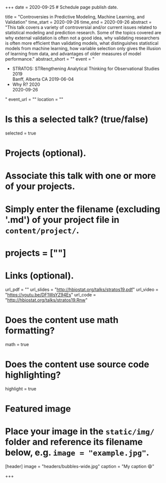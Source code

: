 +++
date = 2020-09-25  # Schedule page publish date.

title = "Controversies in Predictive Modeling, Machine Learning, and Validation"
time_start = 2020-09-26
time_end   = 2020-09-26
abstract = "This talk covers a variety of controversial and/or current issues related to statistical modeling and prediction research.  Some of the topics covered are why external validation is often not a good idea, why validating researchers is often more efficient than validating models, what distinguishes statistical models from machine learning, how variable selection only gives the illusion of learning from data, and advantages of older measures of model performance."
abstract_short = ""
event = "<ul><li>STRATOS: STRengthening Analytical Thinking for Observational Studies 2019<br>Banff, Alberta CA 2019-06-04</li><li>Why R? 2020<br>2020-09-26</li></ul>"
event_url = ""
location = ""

# Is this a selected talk? (true/false)
selected = true

# Projects (optional).
#   Associate this talk with one or more of your projects.
#   Simply enter the filename (excluding '.md') of your project file in `content/project/`.
# projects = [""]

# Links (optional).
url_pdf = ""
url_slides = "http://hbiostat.org/talks/stratos19.pdf"
url_video = "https://youtu.be/DF1WsYZ94Es"
url_code = "http://hbiostat.org/talks/stratos19.Rnw"

# Does the content use math formatting?
math = true

# Does the content use source code highlighting?
highlight = true

# Featured image
# Place your image in the `static/img/` folder and reference its filename below, e.g. `image = "example.jpg"`.
[header]
image = "headers/bubbles-wide.jpg"
caption = "My caption :smile:"

+++
